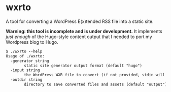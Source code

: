 # wxrto

A tool for converting a WordPress E(x)tended RSS file into a static
site.

**Warning: this tool is incomplete and is under development.** It
implements _just enough_ of the Hugo-style content output that I
needed to port my Wordpress blog to Hugo.

```txt
$ ./wxrto --help
Usage of ./wxrto:
  -generator string
    	static site generator output format (default "hugo")
  -input string
    	the WordPress WXR file to convert (if not provided, stdin will be used)
  -outdir string
    	directory to save converted files and assets (default "output")
```
